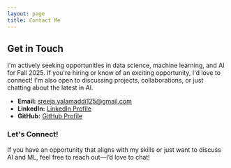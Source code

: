 ```yaml
---
layout: page
title: Contact Me
---
```


## Get in Touch

I'm actively seeking opportunities in data science, machine learning, and AI for Fall 2025. If you're hiring or know of an exciting opportunity, I'd love to connect! I'm also open to discussing projects, collaborations, or just chatting about the latest in AI.


- **Email:** [sreeja.yalamaddi125@gmail.com](sreeja.yalamaddi125@gmail.com)
- **LinkedIn:** [LinkedIn Profile](https://www.linkedin.com/in/sreeja-yalamaddi-125sr/)
- **GitHub:** [GitHub Profile](https://github.com/Sreeja1503/)

### Let's Connect!
If you have an opportunity that aligns with my skills or just want to discuss AI and ML, feel free to reach out—I’d love to chat!








